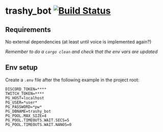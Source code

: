 # trashy_bot [![Build Status](https://travis-ci.com/HansTrashy/trashy_bot.svg?branch=master)](https://travis-ci.com/HansTrashy/trashy_bot)

## Requirements

No external dependencies (at least until voice is implemented again?)

*Remember to do a `cargo clean` and check that the env vars are  updated*

## Env setup

Create a `.env` file after the following example in the project root:

    DISCORD_TOKEN=****
    TWITCH_TOKEN=****
    PG_HOST=localhost
    PG_USER=*user*
    PG_PASSWORD=*pw*
    PG_DBNAME=trashy_bot
    PG_POOL.MAX_SIZE=4
    PG_POOL.TIMEOUTS.WAIT.SECS=5
    PG_POOL.TIMEOUTS.WAIT.NANOS=0

